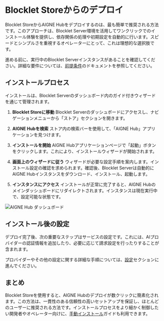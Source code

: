 # Blocklet Storeからのデプロイ

Blocklet StoreからAIGNE Hubをデプロイするのは、最も簡単で推奨される方法です。このアプローチは、Blocklet Server環境を活用してワンクリックでのインストール体験を提供し、依存関係の処理や初期設定を自動的に行います。スピードとシンプルさを重視するオペレーターにとって、これは理想的な選択肢です。

進める前に、実行中のBlocklet Serverインスタンスがあることを確認してください。詳細な要件については、[前提条件](./deployment-and-installation-prerequisites.md)のドキュメントを参照してください。

## インストールプロセス

インストールは、Blocklet Serverのダッシュボード内のガイド付きウィザードを通じて管理されます。

1.  **Blocklet Storeに移動**
    Blocklet Serverのダッシュボードにアクセスし、ナビゲーションメニューから「ストア」セクションを開きます。

2.  **AIGNE Hubを検索**
    ストア内の検索バーを使用して、「AIGNE Hub」アプリケーションを見つけます。

3.  **インストールを開始**
    AIGNE Hubアプリケーションページで「起動」ボタンをクリックします。これにより、インストールウィザードが開始されます。

4.  **画面上のウィザードに従う**
    ウィザードが必要な設定手順を案内します。インストール設定の確認を求められます。確認後、Blocklet Serverは自動的にAIGNE Hubインスタンスをダウンロード、インストール、起動します。

5.  **インスタンスにアクセス**
    インストールが正常に完了すると、AIGNE Hubのメインダッシュボードにリダイレクトされます。インスタンスは現在実行中で、設定可能な状態です。

![AIGNE Hub ダッシュボード](https://raw.githubusercontent.com/AIGNE-ab/doc-assets/main/images/fc46e9461382f0be7541af17ef13f632.png)

## インストール後の設定

デプロイ完了後、次の重要なステップはサービスの設定です。これには、AIプロバイダーの認証情報を追加したり、必要に応じて請求設定を行ったりすることが含まれます。

プロバイダーやその他の設定に関する詳細な手順については、[設定](./configuration.md)セクションに進んでください。

## まとめ

Blocklet Storeを使用すると、AIGNE Hubのデプロイが数クリックに簡素化されます。この方法は、一貫性のある信頼性の高いセットアップを保証し、ほとんどのユーザーに推奨される方法です。インストールプロセスをより細かく制御したい開発者やオペレーター向けに、[手動インストール](./deployment-and-installation-manual-installation.md)ガイドも利用できます。